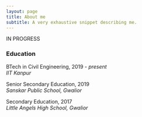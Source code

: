 ```yaml
---
layout: page
title: About me
subtitle: A very exhaustive snippet describing me.
---
```


IN PROGRESS

### Education

<i class="fa fa-graduation-cap"></i>
BTech in Civil Engineering, 2019 - *present*<br>
*IIT Kanpur*

<i class="fa fa-graduation-cap"></i>
Senior Secondary Education, 2019<br>
*Sanskar Public School, Gwalior*

<i class="fa fa-graduation-cap"></i>
Secondary Education, 2017<br>
*Little Angels High School, Gwalior*

